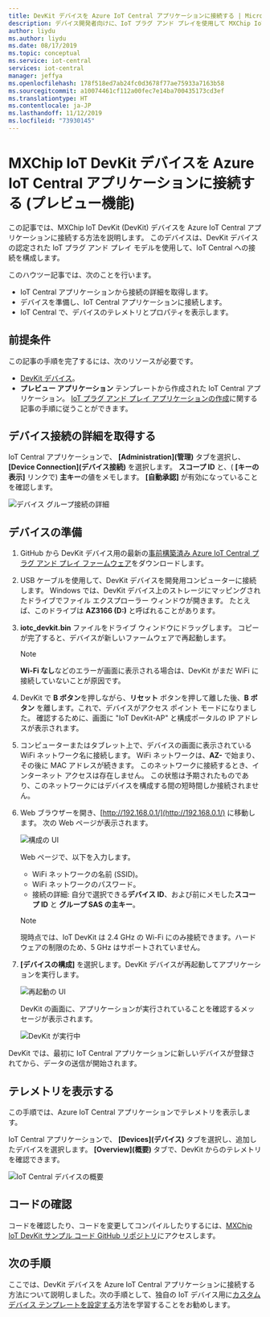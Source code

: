 ```yaml
---
title: DevKit デバイスを Azure IoT Central アプリケーションに接続する | Microsoft Docs
description: デバイス開発者向けに、IoT プラグ アンド プレイを使用して MXChip IoT DevKit デバイスを Azure IoT Central アプリケーションに接続する方法について説明します。
author: liydu
ms.author: liydu
ms.date: 08/17/2019
ms.topic: conceptual
ms.service: iot-central
services: iot-central
manager: jeffya
ms.openlocfilehash: 178f518ed7ab24fc0d3678f77ae75933a7163b58
ms.sourcegitcommit: a10074461cf112a00fec7e14ba700435173cd3ef
ms.translationtype: HT
ms.contentlocale: ja-JP
ms.lasthandoff: 11/12/2019
ms.locfileid: "73930145"
---
```

# <a name="connect-an-mxchip-iot-devkit-device-to-your-azure-iot-central-application-preview-features"></a>MXChip IoT DevKit デバイスを Azure IoT Central アプリケーションに接続する (プレビュー機能)

この記事では、MXChip IoT DevKit (DevKit) デバイスを Azure IoT Central アプリケーションに接続する方法を説明します。 このデバイスは、DevKit デバイスの認定された IoT プラグ アンド プレイ モデルを使用して、IoT Central への接続を構成します。

このハウツー記事では、次のことを行います。

- IoT Central アプリケーションから接続の詳細を取得します。
- デバイスを準備し、IoT Central アプリケーションに接続します。
- IoT Central で、デバイスのテレメトリとプロパティを表示します。

## <a name="prerequisites"></a>前提条件

この記事の手順を完了するには、次のリソースが必要です。

- [DevKit デバイス](https://aka.ms/iot-devkit-purchase)。
- **プレビュー アプリケーション** テンプレートから作成された IoT Central アプリケーション。 [IoT プラグ アンド プレイ アプリケーションの作成](./quick-deploy-iot-central.md)に関する記事の手順に従うことができます。

## <a name="get-device-connection-details"></a>デバイス接続の詳細を取得する

IoT Central アプリケーションで、 **[Administration]\(管理\)** タブを選択し、 **[Device Connection]\(デバイス接続\)** を選択します。 **スコープ ID** と、( **[キーの表示]** リンクで) **主キー**の値をメモします。 **[自動承認]** が有効になっていることを確認します。

![デバイス グループ接続の詳細](media/howto-connect-devkit/device-group-connection-details.png)

## <a name="prepare-the-device"></a>デバイスの準備

1. GitHub から DevKit デバイス用の最新の[事前構築済み Azure IoT Central プラグ アンド プレイ ファームウェア](https://github.com/MXCHIP/IoTDevKit/raw/master/pnp/iotc_devkit/bin/iotc_devkit.bin)をダウンロードします。

1. USB ケーブルを使用して、DevKit デバイスを開発用コンピューターに接続します。 Windows では、DevKit デバイス上のストレージにマッピングされたドライブでファイル エクスプローラー ウィンドウが開きます。 たとえば、このドライブは **AZ3166 (D:)** と呼ばれることがあります。

1. **iotc_devkit.bin** ファイルをドライブ ウィンドウにドラッグします。 コピーが完了すると、デバイスが新しいファームウェアで再起動します。

    > [!NOTE]
    > **Wi-Fi なし**などのエラーが画面に表示される場合は、DevKit がまだ WiFi に接続していないことが原因です。

1. DevKit で **B ボタン**を押しながら、**リセット** ボタンを押して離した後、**B ボタン** を離します。これで、デバイスがアクセス ポイント モードになりました。 確認するために、画面に "IoT DevKit-AP" と構成ポータルの IP アドレスが表示されます。

1. コンピューターまたはタブレット上で、デバイスの画面に表示されている WiFi ネットワーク名に接続します。 WiFi ネットワークは、**AZ-** で始まり、その後に MAC アドレスが続きます。 このネットワークに接続するとき、インターネット アクセスは存在しません。 この状態は予期されたものであり、このネットワークにはデバイスを構成する間の短時間しか接続されません。

1. Web ブラウザーを開き、[http://192.168.0.1/](http://192.168.0.1/) に移動します。 次の Web ページが表示されます。

    ![構成の UI](media/howto-connect-devkit/config-ui.png)

    Web ページで、以下を入力します。

    - WiFi ネットワークの名前 (SSID)。
    - WiFi ネットワークのパスワード。
    - 接続の詳細: 自分で選択できる**デバイス ID**、および前にメモした**スコープ ID** と **グループ SAS の主キー**。

    > [!NOTE]
    > 現時点では、IoT DevKit は 2.4 GHz の Wi-Fi にのみ接続できます。ハードウェアの制限のため、5 GHz はサポートされていません。

1. **[デバイスの構成]** を選択します。DevKit デバイスが再起動してアプリケーションを実行します。

    ![再起動の UI](media/howto-connect-devkit/reboot-ui.png)

    DevKit の画面に、アプリケーションが実行されていることを確認するメッセージが表示されます。

    ![DevKit が実行中](media/howto-connect-devkit/devkit-running.png)

DevKit では、最初に IoT Central アプリケーションに新しいデバイスが登録されてから、データの送信が開始されます。

## <a name="view-the-telemetry"></a>テレメトリを表示する

この手順では、Azure IoT Central アプリケーションでテレメトリを表示します。

IoT Central アプリケーションで、 **[Devices]\(デバイス\)** タブを選択し、追加したデバイスを選択します。 **[Overview]\(概要\)** タブで、DevKit からのテレメトリを確認できます。

![IoT Central デバイスの概要](media/howto-connect-devkit/mxchip-overview-page.png)

## <a name="review-the-code"></a>コードの確認

コードを確認したり、コードを変更してコンパイルしたりするには、[MXChip IoT DevKit サンプル コード GitHub リポジトリ](https://github.com/MXCHIP/IoTDevKit/tree/master/pnp)にアクセスします。

## <a name="next-steps"></a>次の手順

ここでは、DevKit デバイスを Azure IoT Central アプリケーションに接続する方法について説明しました。次の手順として、独自の IoT デバイス用に[カスタム デバイス テンプレートを設定する](./howto-set-up-template.md)方法を学習することをお勧めします。
